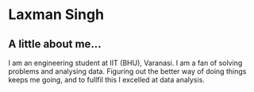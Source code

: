 # Laxman Singh

## A little about me...

I am an engineering student at IIT (BHU), Varanasi. I am a fan of solving problems and analysing data. Figuring out the better way of doing things keeps me going, and to fullfil this I excelled at data analysis.
